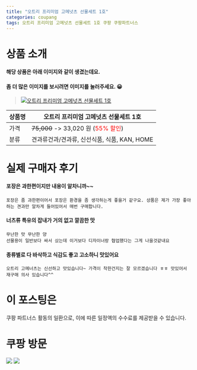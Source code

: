 ```yaml
---
title: "오트리 프리미엄 고메넛츠 선물세트 1호"
categories: coupang
tags: 오트리 프리미엄 고메넛츠 선물세트 1호 쿠팡 쿠팡파트너스
---
```

# 상품 소개
#### 해당 상품은 아래 이미지와 같이 생겼는데요. 
#### 좀 더 많은 이미지를 보시려면 이미지를 눌러주세요. 😀
> [![오트리 프리미엄 고메넛츠 선물세트 1호](https://static.coupangcdn.com/image/affiliate/banner/0fdbaf77b44b41c41e3f9fd96341c556@2x.jpg)](https://coupa.ng/bO3pD7)

상품명 | 오트리 프리미엄 고메넛츠 선물세트 1호
-------|-------
가격 | ~~75,000~~ -> 33,020 원 (<span style="color:red">55% 할인</span>)
분류 | 견과류건과/견과류, 신선식품, 식품, KAN, HOME

# 실제 구매자 후기

####    포장은 과한편이지만 내용이 알차니까~~
    포장은 좀 과한편이어서 포장은 환경을 좀 생각하는게 좋을거 같구요. 상품은 제가 가장 좋아하는 견과만 알차게 들어있어서 매번 구매합니다.

####    너츠류 특유의 잡내가 거의 없고 깔끔한 맛
    무난한 맛 무난한 양
    선물용이 일반보다 싸서 샀는데 이거보다 디자이너랑 협업했다는 그게 나을것같내요

####    종류별로 다 바삭하고 식감도 좋고 고소하니 맛있어요
    오트리 고메너츠는 신선하고 맛있습니다~ 가격이 착한건지는 잘 모르겠습니다 ㅎㅎ 맛있어서 재구매 의사 있습니다^^

# 이 포스팅은
쿠팡 파트너스 활동의 일환으로, 이에 따른 일정액의 수수료를 제공받을 수 있습니다.

# 쿠팡 방문
[![](https://ads-partners.coupang.com/banners/404218?subId=&traceId=V0-301-bae0f72e5e59e45f-I404218&w=728&h=90)](https://coupa.ng/bOXH5d)
[![](https://ads-partners.coupang.com/banners/404240?subId=&traceId=V0-301-371ae01f4226dec2-I404240&w=728&h=90)](https://coupa.ng/bOXIeg)

